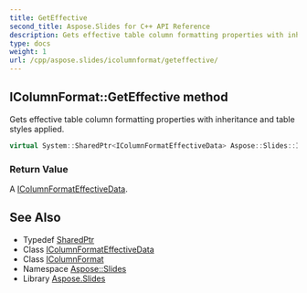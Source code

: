 ```yaml
---
title: GetEffective
second_title: Aspose.Slides for C++ API Reference
description: Gets effective table column formatting properties with inheritance and table styles applied.
type: docs
weight: 1
url: /cpp/aspose.slides/icolumnformat/geteffective/
---
```

## IColumnFormat::GetEffective method


Gets effective table column formatting properties with inheritance and table styles applied.

```cpp
virtual System::SharedPtr<IColumnFormatEffectiveData> Aspose::Slides::IColumnFormat::GetEffective()=0
```


### Return Value

A [IColumnFormatEffectiveData](../../icolumnformateffectivedata/).

## See Also

* Typedef [SharedPtr](../../../system/sharedptr/)
* Class [IColumnFormatEffectiveData](../../icolumnformateffectivedata/)
* Class [IColumnFormat](../)
* Namespace [Aspose::Slides](../../)
* Library [Aspose.Slides](../../../)
